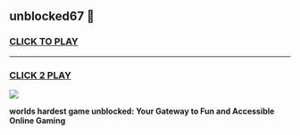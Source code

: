 
## unblocked67 👋
<h3>
<a href="https://premium.freeplayer.one?title=unblocked67&ref=14F">CLICK TO PLAY</a></h3>
<hr>

<h3>
<a href="https://premium.freeplayer.one?title=unblocked67&ref=14F">CLICK 2 PLAY</a>
  
</h3>

<a href="https://premium.freeplayer.one?title=unblocked67&ref=12F/"><img src="https://clearcache.store/games.png"></a>


**worlds hardest game unblocked: Your Gateway to Fun and Accessible Online Gaming**
